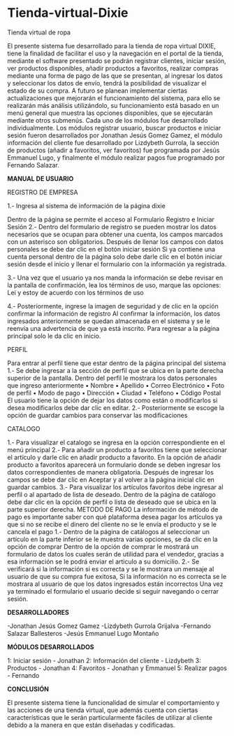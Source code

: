 # Tienda-virtual-Dixie
Tienda virtual de ropa


El presente sistema fue desarrollado para la tienda de ropa virtual DIXIE, tiene la finalidad de facilitar el uso y la navegación en el portal de la tienda, mediante el software presentado se podrán registrar clientes, iniciar sesión, ver productos disponibles, añadir productos a favoritos, realizar compras mediante una forma de pago de las que se presentan, al ingresar los datos y seleccionar los datos de envío, tendrá la posibilidad de visualizar el estado de su compra. A futuro se planean implementar ciertas actualizaciones que mejorarán el funcionamiento del sistema, para ello se realizarán más análisis utilizándolo, su funcionamiento está basado en un menú general que muestra las opciones disponibles, que se ejecutarán mediante otros submenús.
Cada uno de los módulos fue desarrollado individualmente. Los módulos registrar usuario, buscar productos e iniciar sesión fueron desarrollados por Jonathan Jesús Gomez Gamez, el módulo información del cliente fue desarrollado por Lizdybeth Gurrola, la sección de productos (añadir a favoritos, ver favoritos) fue programada por Jesús Emmanuel Lugo, y finalmente el módulo realizar pagos fue programado por Fernando Salazar.



**MANUAL DE USUARIO**


REGISTRO DE EMPRESA


1.- Ingresa al sistema de información de la página dixie 

Dentro de la página se permite el acceso al Formulario Registro e Iniciar Sesión
2.- Dentro del formulario de registro se pueden mostrar los datos necesarios que se ocupan para obtener una cuenta, los campos marcados con un asterisco son obligatorios.
Después de llenar los campos con datos personales se debe dar clic en el botón iniciar sesión
Si ya contiene una cuenta personal dentro de la página solo debe darle clic en el botón iniciar sesión desde el inicio y llenar el formulario con la información ya registrada.

3.- Una vez que el usuario ya nos manda la información se debe revisar en la pantalla de confirmación, lea los términos de uso, marque las opciones: Leí y estoy de acuerdo con los términos de uso

4.- Posteriormente, ingrese la imagen de seguridad y de clic en la opción confirmar la información de registro
Al confirmar la información, los datos ingresados anteriormente se quedan almacenada en el sistema y se le reenvía una advertencia de que ya está inscrito.
Para regresar a la página principal solo le da clic en inicio.

PERFIL


Para entrar al perfil tiene que estar dentro de la página principal del sistema
1.- Se debe ingresar a la sección de perfil que se ubica en la parte derecha superior de la pantalla.
Dentro del perfil le mostrara los datos personales que ingreso anteriormente
•	Nombre
•	Apellido
•	Correo Electrónico
•	Foto de perfil
•	Modo de pago
•	Dirección
•	Ciudad
•	Teléfono
•	Código Postal
El usuario tiene la opción de dejar los datos como están o modificarlos si desea modificarlos debe dar clic en editar.
2.- Posteriormente se escoge la opción de guardar cambios para conservar las modificaciones

CATALOGO


1.- Para visualizar el catalogo se ingresa en la opción correspondiente en el menú principal
2.- Para añadir un producto a favoritos tiene que seleccionar el artículo y darle clic en añadir producto a favorito.
En la opción de añadir producto a favoritos aparecerá un formulario donde se deben ingresar los datos correspondientes de manera obligatoria.
Después de ingresar los campos se debe dar clic en Aceptar y al volver a la página inicial clic en guardar cambios.
3.- Para visualizar los artículos favoritos debe ingresar al perfil o al apartado de lista de deseado.
Dentro de la página de catálogo debe dar clic en la opción de perfil o lista de deseado que se ubica en la parte superior derecha.
METODO DE PAGO
La información de método de pago es importante saber con qué plataforma desea pagar los artículos ya que si no se recibe el dinero del cliente no se le envía el producto y se le cancela el pago
1.- Dentro de la página de catálogos al seleccionar un artículo en la parte inferior se le muestra varias opciones, se da clic en la opción de comprar
Dentro de la opción de comprar le mostrará un formulario de datos los cuales serán de utilidad para el vendedor, gracias a esa información se le podrá enviar el articulo a su domicilio.
2.- Se verificará si la información si es correcta y se le mostrara un mensaje al usuario de que su compra fue exitosa, Si la información no es correcta se le mostrara al usuario de que los datos ingresados están incorrectos
Una vez ya terminado el formulario el usuario decide si seguir navegando o cerrar sesión.



**DESARROLLADORES**


-Jonathan Jesús Gomez Gamez
-Lizdybeth Gurrola Grijalva
-Fernando Salazar Ballesteros
-Jesús Emmanuel Lugo Montaño


**MÓDULOS DESARROLLADOS** 


1: Iniciar sesión - Jonathan
2: Información del cliente - Lizdybeth
3: Productos - Jonathan
4: Favoritos - Jonathan y Emmanuel
5: Realizar pagos - Fernando


**CONCLUSIÓN**


El presente sistema tiene la funcionalidad de simular el comportamiento y las acciones de una tienda virtual, que además cuenta con ciertas características que le serán particularmente fáciles de utilizar al cliente debido a la manera en que están diseñadas y codificadas.
